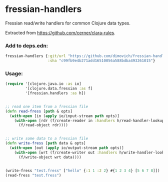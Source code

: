# fressian-handlers
Fressian read/write handlers for common Clojure data types.

Extracted from https://github.com/cerner/clara-rules.

### Add to __deps.edn__:

``` clojure
fressian-handlers {:git/url "https://github.com/dimovich/fressian-handlers"
                   :sha "c99fb9e4b271add16510056a588bdba493261015"}

```

### Usage:

```clojure
(require '[clojure.java.io :as io]
         '[clojure.data.fressian :as f]
         '[fressian.handlers :as h])


;; read one item from a fressian file
(defn read-fress [path & opts]
  (with-open [in (apply io/input-stream path opts)]
    (with-open [rdr (f/create-reader in :handlers h/read-handler-lookup)]
      (f/read-object rdr))))


;; write some data to a fressian file
(defn write-fress [path data & opts]
  (with-open [out (apply io/output-stream path opts)]
    (with-open [wrt (f/create-writer out :handlers h/write-handler-lookup)]
      (f/write-object wrt data))))


(write-fress "test.fress" ["hello" {:1 1 :2 2} #{1 2 3 4} [5 6 7 8]])
(read-fress "test.fress")
```
